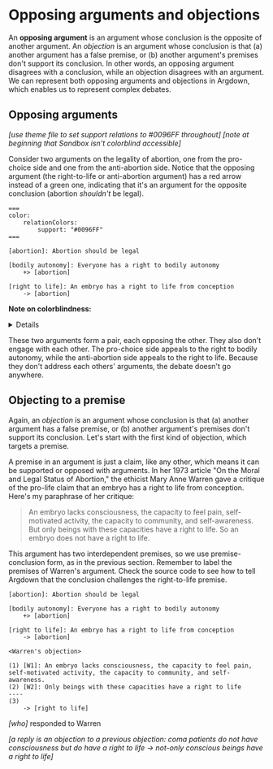 # Opposing arguments and objections 

An **opposing argument** is an argument whose conclusion is the opposite of another argument.  An *objection* is an argument whose conclusion is that (a) another argument has a false premise, or (b) another argument's premises don't support its conclusion.  In other words, an opposing argument disagrees with a conclusion, while an objection disagrees with an argument.  We can represent both opposing arguments and objections in Argdown, which enables us to represent complex debates. 

## Opposing arguments

*[use theme file to set support relations to #0096FF throughout]*
*[note at beginning that Sandbox isn't colorblind accessible]*


Consider two arguments on the legality of abortion, one from the pro-choice side and one from the anti-abortion side.  Notice that the opposing argument (the right-to-life or anti-abortion argument) has a red arrow instead of a green one, indicating that it's an argument for the opposite conclusion (abortion *shouldn't* be legal).  


```{.argdown-map mode="web-component"}
===
color:
    relationColors:
        support: "#0096FF"
===

[abortion]: Abortion should be legal

[bodily autonomy]: Everyone has a right to bodily autonomy
	+> [abortion]
	
[right to life]: An embryo has a right to life from conception
	-> [abortion]
```

**Note on colorblindness:**  <details>
Unfortunately, argdown's default color scheme isn't accessible to folks with red-green colorblindness.  *[For this reason, throughout this tutorial I'm using blue instead of green to indicate support.]*  You can do this too in Obsidian, by adding a header above each map:  
```
===
color:
    relationColors:
        support: "#0096FF"
===

[abortion]: Abortion should be legal

[bodily autonomy]: Everyone has a right to bodily autonomy
	+> [abortion]
	
[right to life]: An embryo has a right to life from conception
	-> [abortion]
```
Obnoxiously, this change to the color scheme doesn't appear to work in the Argdown Sandbox. 
</details>

These two arguments form a pair, each opposing the other.  They also don't engage with each other.  The pro-choice side appeals to the right to bodily autonomy, while the anti-abortion side appeals to the right to life.  Because they don't address each others' arguments, the debate doesn't go anywhere.  


## Objecting to a premise

Again, an *objection* is an argument whose conclusion is that (a) another argument has a false premise, or (b) another argument's premises don't support its conclusion. Let's start with the first kind of objection, which targets a premise.  

A premise in an argument is just a claim, like any other, which means it can be supported or opposed with arguments.  In her 1973 article "On the Moral and Legal Status of Abortion," the ethicist Mary Anne Warren gave a critique of the pro-life claim that an embryo has a right to life from conception.  Here's my paraphrase of her critique:  

> An embryo lacks consciousness, the capacity to feel pain, self-motivated activity, the capacity to community, and self-awareness.  But only beings with these capacities have a right to life.  So an embryo does not have a right to life.  

This argument has two interdependent premises, so we use premise-conclusion form, as in the previous section.  Remember to label the premises of Warren's argument.  Check the source code to see how to tell Argdown that the conclusion challenges the right-to-life premise. 

```{.argdown-map mode="web-component"}
[abortion]: Abortion should be legal

[bodily autonomy]: Everyone has a right to bodily autonomy
	+> [abortion]
	
[right to life]: An embryo has a right to life from conception
	-> [abortion]
	
<Warren's objection>

(1) [W1]: An embryo lacks consciousness, the capacity to feel pain, self-motivated activity, the capacity to community, and self-awareness.
(2) [W2]: Only beings with these capacities have a right to life
----
(3) 
    -> [right to life]
```

*[who]* responded to Warren 


*[a reply is an objection to a previous objection:  coma patients do not have consciousness but do have a right to life -> not-only conscious beings have a right to life]*


